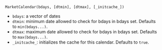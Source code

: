 ```
MarketCalendar(bdays, [dtmin], [dtmax], [_initcache_])
```

  * `bdays`: a vector of dates
  * `dtmin`: minimum date allowed to check for bdays in bdays set. Defaults to `min(bdays...)`.
  * `dtmax`: maximum date allowed to check for bdays in bdays set. Defaults to `max(bdays...)`.
  * `_initcache_`: initializes the cache for this calendar. Defaults to `true`.
